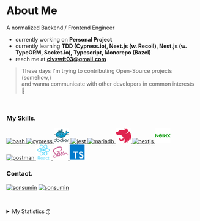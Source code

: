 # About Me

A normalized Backend / Frontend Engineer

- currently working on **Personal Project**
- currently learning **TDD (Cypress.io), Next.js (w. Recoil), Nest.js (w. TypeORM, Socket.io), Typescript, Monorepo (Bazel)**
- reach me at **clvswft03@gmail.com**

> These days I'm trying to contributing Open-Source projects (somehow,)\
> and wanna communicate with other developers in common interests 💬

&nbsp;

<h3 align="left">My Skills.</h3>
<p align="left"> <a href="https://www.gnu.org/software/bash/" target="_blank" rel="noreferrer"> <img src="https://www.vectorlogo.zone/logos/gnu_bash/gnu_bash-icon.svg" alt="bash" width="40" height="40"/> </a> <a href="https://www.cypress.io" target="_blank" rel="noreferrer"> <img src="https://raw.githubusercontent.com/simple-icons/simple-icons/6e46ec1fc23b60c8fd0d2f2ff46db82e16dbd75f/icons/cypress.svg" alt="cypress" width="40" height="40"/> </a> <a href="https://www.docker.com/" target="_blank" rel="noreferrer"> <img src="https://raw.githubusercontent.com/devicons/devicon/master/icons/docker/docker-original-wordmark.svg" alt="docker" width="40" height="40"/> </a> <a href="https://jestjs.io" target="_blank" rel="noreferrer"> <img src="https://www.vectorlogo.zone/logos/jestjsio/jestjsio-icon.svg" alt="jest" width="40" height="40"/> </a> <a href="https://mariadb.org/" target="_blank" rel="noreferrer"> <img src="https://www.vectorlogo.zone/logos/mariadb/mariadb-icon.svg" alt="mariadb" width="40" height="40"/> </a> <a href="https://nestjs.com/" target="_blank" rel="noreferrer"> <img src="https://raw.githubusercontent.com/devicons/devicon/master/icons/nestjs/nestjs-plain.svg" alt="nestjs" width="40" height="40"/> </a> <a href="https://nextjs.org/" target="_blank" rel="noreferrer"> <img src="https://cdn.worldvectorlogo.com/logos/nextjs-2.svg" alt="nextjs" width="40" height="40"/> </a> <a href="https://www.nginx.com" target="_blank" rel="noreferrer"> <img src="https://raw.githubusercontent.com/devicons/devicon/master/icons/nginx/nginx-original.svg" alt="nginx" width="40" height="40"/> </a> <a href="https://postman.com" target="_blank" rel="noreferrer"> <img src="https://www.vectorlogo.zone/logos/getpostman/getpostman-icon.svg" alt="postman" width="40" height="40"/> </a> <a href="https://reactjs.org/" target="_blank" rel="noreferrer"> <img src="https://raw.githubusercontent.com/devicons/devicon/master/icons/react/react-original-wordmark.svg" alt="react" width="40" height="40"/> </a> <a href="https://sass-lang.com" target="_blank" rel="noreferrer"> <img src="https://raw.githubusercontent.com/devicons/devicon/master/icons/sass/sass-original.svg" alt="sass" width="40" height="40"/> </a> <a href="https://www.typescriptlang.org/" target="_blank" rel="noreferrer"> <img src="https://raw.githubusercontent.com/devicons/devicon/master/icons/typescript/typescript-original.svg" alt="typescript" width="40" height="40"/> </a> </p>

<h3 align="left">Contact.</h3>
<p align="left"> <a href="https://linkedin.com/in/sonsumin" target="blank"><img align="center" src="https://raw.githubusercontent.com/rahuldkjain/github-profile-readme-generator/master/src/images/icons/Social/github.svg" alt="sonsumin" height="30" width="40" /></a> <a href="https://linkedin.com/in/sonsumin" target="blank"><img align="center" src="https://raw.githubusercontent.com/rahuldkjain/github-profile-readme-generator/master/src/images/icons/Social/linked-in-alt.svg" alt="sonsumin" height="30" width="40" /></a>
</p>

&nbsp;

<details>
 <summary>My Statistics ↕️</summary>

<!--START_SECTION:waka-->
![Code Time](http://img.shields.io/badge/Code%20Time-672%20hrs%2035%20mins-blue)

![Profile Views](http://img.shields.io/badge/Profile%20Views-89-blue)

**🐱 My GitHub Data** 

> 🏆 812 Contributions in the Year 2022
 > 
> 📦 12.5 MB Used in GitHub's Storage 
 > 
> 💼 Opted to Hire
 > 
> 📜 310 Public Repositories 
 > 
> 🔑 98 Private Repositories  
 > 
**I'm an Early 🐤** 

```text
🌞 Morning    30 commits     █████░░░░░░░░░░░░░░░░░░░░   22.06% 
🌆 Daytime    39 commits     ███████░░░░░░░░░░░░░░░░░░   28.68% 
🌃 Evening    45 commits     ████████░░░░░░░░░░░░░░░░░   33.09% 
🌙 Night      22 commits     ████░░░░░░░░░░░░░░░░░░░░░   16.18%

```
📅 **I'm Most Productive on Thursday** 

```text
Monday       25 commits     ████░░░░░░░░░░░░░░░░░░░░░   18.38% 
Tuesday      15 commits     ██░░░░░░░░░░░░░░░░░░░░░░░   11.03% 
Wednesday    24 commits     ████░░░░░░░░░░░░░░░░░░░░░   17.65% 
Thursday     39 commits     ███████░░░░░░░░░░░░░░░░░░   28.68% 
Friday       15 commits     ██░░░░░░░░░░░░░░░░░░░░░░░   11.03% 
Saturday     6 commits      █░░░░░░░░░░░░░░░░░░░░░░░░   4.41% 
Sunday       12 commits     ██░░░░░░░░░░░░░░░░░░░░░░░   8.82%

```


📊 **This Week I Spent My Time On** 

```text
⌚︎ Time Zone: Asia/Seoul

💬 Programming Languages: 
TypeScript               2 hrs 36 mins       ██████████░░░░░░░░░░░░░░░   40.52% 
Kotlin                   1 hr 6 mins         ████░░░░░░░░░░░░░░░░░░░░░   17.23% 
Lua                      1 hr 3 mins         ████░░░░░░░░░░░░░░░░░░░░░   16.49% 
JSON                     40 mins             ██░░░░░░░░░░░░░░░░░░░░░░░   10.48% 
Other                    29 mins             ██░░░░░░░░░░░░░░░░░░░░░░░   7.58%

🔥 Editors: 
VS Code                  3 hrs 49 mins       ███████████████░░░░░░░░░░   59.5% 
IntelliJ                 1 hr 18 mins        █████░░░░░░░░░░░░░░░░░░░░   20.4% 
Neovim                   1 hr 17 mins        █████░░░░░░░░░░░░░░░░░░░░   20.1%

💻 Operating System: 
Linux                    6 hrs 26 mins       █████████████████████████   100.0%

```

**I Mostly Code in JavaScript** 

```text
JavaScript               20 repos            ██████░░░░░░░░░░░░░░░░░░░   25.64% 
TypeScript               18 repos            █████░░░░░░░░░░░░░░░░░░░░   23.08% 
Shell                    9 repos             ███░░░░░░░░░░░░░░░░░░░░░░   11.54% 
Python                   7 repos             ██░░░░░░░░░░░░░░░░░░░░░░░   8.97% 
CSS                      7 repos             ██░░░░░░░░░░░░░░░░░░░░░░░   8.97%

```


**Timeline**

![Chart not found](https://raw.githubusercontent.com/todaypp/todaypp/master/charts/bar_graph.png) 


 Last Updated on 03/04/2022 05:06:33 UTC
<!--END_SECTION:waka-->
</details>
